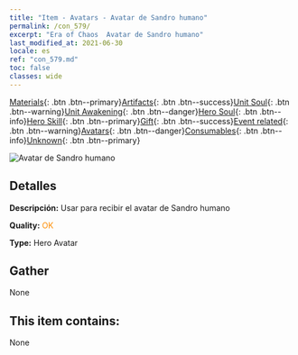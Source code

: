 ```yaml
---
title: "Item - Avatars - Avatar de Sandro humano"
permalink: /con_579/
excerpt: "Era of Chaos  Avatar de Sandro humano"
last_modified_at: 2021-06-30
locale: es
ref: "con_579.md"
toc: false
classes: wide
---
```

 [Materials](/ItemsES/){: .btn .btn--primary}[Artifacts](/ItemsES/Artifacts/){: .btn .btn--success}[Unit Soul](/ItemsES/UnitSoul/){: .btn .btn--warning}[Unit Awakening](/ItemsES/UnitAwakening/){: .btn .btn--danger}[Hero Soul](/ItemsES/HeroSoul/){: .btn .btn--info}[Hero Skill](/ItemsES/HeroSkill/){: .btn .btn--primary}[Gift](/ItemsES/Gift/){: .btn .btn--success}[Event related](/ItemsES/Events/){: .btn .btn--warning}[Avatars](/ItemsES/Avatars/){: .btn .btn--danger}[Consumables](/ItemsES/Consumables/){: .btn .btn--info}[Unknown](/ItemsES/Unknown/){: .btn .btn--primary}

 ![Avatar de Sandro humano](/images/h/h_HumanSandro1.jpg)

## Detalles
 **Descripción:** Usar para recibir el avatar de Sandro humano

 **Quality:** <span style="color: #FF8C00">OK</span>

 **Type:** Hero Avatar

## Gather

  None

## This item contains:

  None

